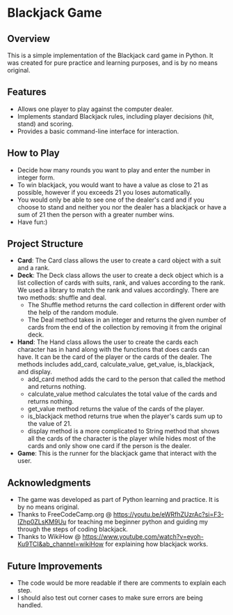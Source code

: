 # Blackjack Game

## Overview
This is a simple implementation of the Blackjack card game in Python. It was created for pure practice and learning purposes, and is by no means original.

## Features
- Allows one player to play against the computer dealer.
- Implements standard Blackjack rules, including player decisions (hit, stand) and scoring.
- Provides a basic command-line interface for interaction.

## How to Play
- Decide how many rounds you want to play and enter the number in integer form. 
- To win blackjack, you would want to have a value as close to 21 as possible, however if you exceeds 21 you loses automatically.
- You would only be able to see one of the dealer's card and if you choose to stand and neither you nor the dealer has a blackjack or have a sum of 21 then the person with a greater number wins.
- Have fun:)

## Project Structure
- **Card**: The Card class allows the user to create a card object with a suit and a rank.
- **Deck**: The Deck class allows the user to create a deck object which is a list collection of cards with suits, rank, and values according to the rank. We used a library to match the rank and values accordingly. There are two methods: shuffle and deal.
    - The Shuffle method returns the card collection in different order with the help of the random module.
    - The Deal method takes in an integer and returns the given number of cards from the end of the collection by removing it from the original deck.
- **Hand**: The Hand class allows the user to create the cards each character has in hand along with the functions that does cards can have. It can be the card of the player or the cards of the dealer. The methods includes add_card, calculate_value, get_value, is_blackjack, and display.
    - add_card method adds the card to the person that called the method and returns nothing.
    - calculate_value method calculates the total value of the cards and returns nothing.
    - get_value method returns the value of the cards of the player.
    - is_blackjack method returns true when the player's cards sum up to the value of 21.
    - display method is a more complicated to String method that shows all the cards of the character is the player while hides most of the cards and only show one card if the person is the dealer.
- **Game**: This is the runner for the blackjack game that interact with the user.

## Acknowledgments
- The game was developed as part of Python learning and practice. It is by no means original.
- Thanks to FreeCodeCamp.org @ https://youtu.be/eWRfhZUzrAc?si=F3-IZhp0ZLsKM9Uu for teaching me beginner python and guiding my through the steps of coding blackjack.
- Thanks to WikiHow @ https://www.youtube.com/watch?v=eyoh-Ku9TCI&ab_channel=wikiHow for explaining how blackjack works.

## Future Improvements
- The code would be more readable if there are comments to explain each step.
- I should also test out corner cases to make sure errors are being handled.
